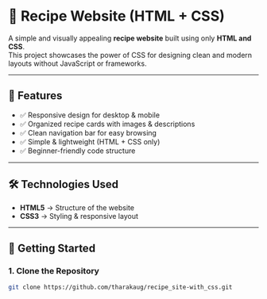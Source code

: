 # 🍲 Recipe Website (HTML + CSS)

A simple and visually appealing **recipe website** built using only **HTML and CSS**.  
This project showcases the power of CSS for designing clean and modern layouts without JavaScript or frameworks.  

---

## 📌 Features
- ✅ Responsive design for desktop & mobile  
- ✅ Organized recipe cards with images & descriptions  
- ✅ Clean navigation bar for easy browsing  
- ✅ Simple & lightweight (HTML + CSS only)  
- ✅ Beginner-friendly code structure  

---

## 🛠️ Technologies Used
- **HTML5** → Structure of the website  
- **CSS3** → Styling & responsive layout  

---

## 🚀 Getting Started

### 1. Clone the Repository
```bash
git clone https://github.com/tharakaug/recipe_site-with_css.git

